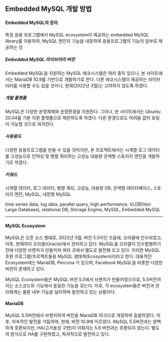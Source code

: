 ## Embedded MySQL 개발 방법

#### Embedded MySQL의 정의

특정 응용 프로그램에서 MySQL ecosystem이 제공하는 embedded MySQL library를 이용하여, MySQL 엔진의 기능을 내장하여 응용프로그램의 기능의 일부로 제공하는 것 

##### Embedded MySQL 라이브러리 버전

Embedded MySQL을 지원하는 MySQL 에코시스템은 여러 종이 있으나, 본 사이트에서는 MariaDB 10.9를 기반으로 개발하기로 한다. 다른 에코시스템이 제공하는 라이브러리를 사용할 수도 있을 것이나, 현재(2022년 3월)는 고려하지 않도록 하겠다.

##### 개발 플랫폼

MySQL은 다양한 운영체제와 운영환경을 지원한다. 그러나, 본 사이트에서는 Ubuntu 20.04를 기본 지원 플랫폼으로 제한하도록 하겠다. 다른 환경으로도 어려움 없이 포팅이 가능할 것으로 여겨진다.

##### 사용용도

다양한 응용프로그램을 만들 수 있을 것이지만, 본 프로젝트에서는 시계열 로그 데이터를 고성능으로 인덱싱 및 병렬 쿼리하는 고성능 대용량  관계형 스토리지 엔진을 개발하기로 하겠다. 

##### 키워드

시계열 데이터, 로그 데이터, 병렬 쿼리, 고성능, 대용량 DB, 관계형 데이터베이스, 스토리지 엔진, MySQL, 내장형 MySQL

time series data, log data, parallel query, high performance, VLDB(Veri Large Database), relational DB, Storage Engine, MySQL, Embedded MySQL

------

#### MySQL Ecosystem 

MySQL은 오픈 소스 형태로, 2022년 3월, 버전 5.5이던 즈음에, 오라클에 인수되었고, 이후, 현재까지 오라클(Oracle)에서 관리하고 있다. MySQL을 오라클이 인수합병하기 전에 다양한 브랜치가 만들어져 여러 곳에서 별도로 발전해 오고 있다. 이러한 MySQL 호환 프로그램/프로젝트들을 MySQL 생태계(Ecosystem)이라고 한다.   대표적인 Ecosystem에는 MariaDB, Percona 가 있으며, Facebook MySQL을 비롯한 다양한 버전이 존재하고 있다. 

MySQL Ecosystem들은 MySQL 버전 5.5에서 브랜치가 만들어졌으므로, 5.5버전까지는 소스코드와 기능에서 동일한 기능을 갖는다. 이후, 각 ecosystem들은 버전과 관리체계는 물론 내부 기능을 달리하며 발전하고 있는 상황이다.

#### MariaDB

MySQL 5.5버전에서 브랜치하여 버전을 MariaDB 10.0으로 개칭하여 출발하였다. 이후, 지속적인 발전을 거듭하여, 현재, 버전 10.9에 이르렀다. MySQL 5.5버전과는 완벽하게 호환되지만, HA(고가용성 구현)이 이뤄지는 5.6 버전과는 호환되지 않는다. 별도의 방식으로 HA를 구현하였고, 독자적으로  발전하고 있다.





